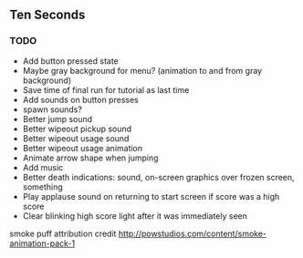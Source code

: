 ## Ten Seconds

### TODO

* Add button pressed state
* Maybe gray background for menu? (animation to and from gray background)
* Save time of final run for tutorial as last time
* Add sounds on button presses
* spawn sounds?
* Better jump sound
* Better wipeout pickup sound
* Better wipeout usage sound
* Better wipeout usage animation
* Animate arrow shape when jumping
* Add music
* Better death indications: sound, on-screen graphics over frozen screen, something
* Play applause sound on returning to start screen if score was a high score
* Clear blinking high score light after it was immediately seen

smoke puff attribution credit
http://powstudios.com/content/smoke-animation-pack-1